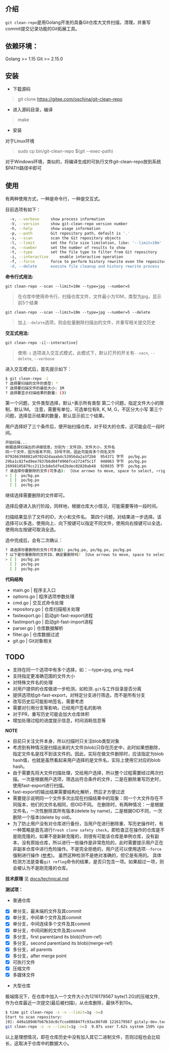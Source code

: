 ## 介绍

`git clean-repo`是用Golang开发的具备Git仓库大文件扫描，清理，并重写commit提交记录功能的Git拓展工具。

## 依赖环境：
Golang >= 1.15
Git >= 2.15.0

## 安装
+ 下载源码
> git clone https://gitee.com/oschina/git-clean-repo

+ 进入源码目录，编译
> make

+ 安装

对于Linux环境
> sudo cp bin/git-clean-repo $(git --exec-path)

对于Windows环境，类似的，将编译生成的可执行文件git-clean-repo放到系统$PATH路径中即可


## 使用

有两种使用方式，一种是命令行，一种是交互式。

目前选项有如下：
```bash
  -v, --verbose		show process information
  -V, --version		show git-clean-repo version number
  -h, --help		show usage information
  -p, --path		Git repository path, default is '.'
  -s, --scan		scan the Git repository objects
  -l, --limit		set the file size limitation, like: '--limit=10m'
  -n, --number		set the number of results to show
  -t, --type		set the file type to filter from Git repository
  -i, --interactive 	enable interactive operation
  -f, --force		force to perform history rewrite even the repository haven't backup
  -d, --delete		execute file cleanup and history rewrite process
```

**命令行式用法:**

`git clean-repo --scan --limit=10m --type=jpg --number=5`
> 在仓库中使用命令行，扫描仓库文件，文件最小为10M，类型为jpg，显示前5个结果

`git clean-repo --scan --limit=10m --type=jpg --number=5 --delete`
> 加上`--delete`选项，则会批量删除扫描出的文件，并重写相关提交历史


**交互式用法:**

`git clean-repo -i[--interactive]`
> 使用`-i` 选项进入交互式模式，此模式下，默认打开的开关有`--sacn`, `--delete`, `--verbose`

进入交互模式后，首先提示如下：
```bash
$ git clean-repo -i
? 选择要扫描的文件的类型: *
? 选择要扫描文件的最低大小: 1M
? 选择要显示扫描结果的数量: (3)
```
第一个问题，文件类型选择，默认`*`表示所有类型
第二个问题，指定文件大小的限制，默认1M。 注意，需要有单位，可选单位有B, K, M, G，不区分大小写
第三个问题，选择显示结果的数量，默认显示前三个结果。

用户选择好了三个条件后，便开始扫描仓库，对于较大的仓库，这可能会花一段时间。

```bash
开始扫描...
根据选择扫描出的详细信息，分别为：文件ID，文件大小，文件名
同一个文件，因为版本不同，ID号不同，因此可能有多个同名文件
079266398882a970242daaab4c53956da2a3f2b6  954371 字节  po/bg.po
29ba1c82fed9ee7837b6d84f4966fce2724f5c1f  940063 字节  po/bg.po
26998105879cc2113cb8e5dfed2bdec02820ab48  920035 字节  po/bg.po
? 请选择你要删除的文件(可多选):  [Use arrows to move, space to select, <right> to all, <left> to none, type to filter, ? for more help]
> [ ]  po/bg.po
  [ ]  po/bg.po
  [ ]  po/bg.po
```
继续选择需要删除的文件即可。

选择后便进入执行阶段，同样地，根据仓库大小情况，可能需要等待一段时间。




扫描结果显示了文件的ID，大小和文件名。
第四个问题，对结果进一步选择。该选择可以多选，使用向上、向下按键可以指定不同文件，使用向右按键可以全选，使用向左按键可取消全选。

选中完成后，会有二次确认：
```bash
? 请选择你要删除的文件(可多选): po/bg.po, po/bg.po, po/bg.po
? 以下是你要删除的文件ID，确定要删除吗?  [Use arrows to move, space to select, <right> to all, <left> to none, type to filter]
> [ ]  po/bg.po
  [ ]  po/bg.po
  [ ]  po/bg.po
```

<!--
**LFS使用流程**
+ download and install
> https://github.com/git-lfs/git-lfs/releases
+ set up in machine
> git lfs install
+ track file
> git lfs track "*.mp4"
+ modify .gitattributes
> git add .gitattributes
+ normal git operation and the tracked file will upload to LFS server
> git add && git commit && git push


git lfs可以跟踪仓库中新加入的文件，而不会追踪历史提交中的文件
已经存在于提交历史中的大文件，如果想要使用LFS，需要用迁移：
> https://help.aliyun.com/document_detail/206890.html?spm=a2c4g.11186623.0.nextDoc.778d3f107TbPkx
+ mirate existing file in history
> git lfs migrate import --include="*.psd" --everything
+ push to remote
> git push origin main

使用LFS将历史中的某个文件纳入到LFS的追踪管理，此时会生成`.git/lfs/objects`保存该文件对象
然后对仓库过滤，删除文件
然后强制推送到远程仓库 -->


**代码结构**

+ main.go       | 程序主入口
+ options.go    | 程序选项参数处理
+ cmd.go        | 交互式命令处理
+ repository.go | 仓库扫描相关处理
+ fastexport.go | 启动git-fast-export进程
+ fastimport.go | 启动git-fast-import进程
+ parser.go     | 仓库数据解析
+ filter.go     | 仓库数据过滤
+ git.go        | Git对象相关


## TODO
+ 支持在同一个选项中有多个选择，如：--type=jpg, png, mp4
+ 支持指定更准确范围的文件大小
+ 对特殊文件名的处理
+ 对用户提供的仓库做进一步检测，如检测`.git`与工作目录是否分离
+ 提供选项给git-fast-export，对特定分支进行筛选，而不是所有分支
+ 改写历史后可能影响签名，需要考虑
+ 需要对引用分支等影响，已经用户签名的影响
+ 对于PR，重写历史可能会加大仓库体积
+ 增加处理过程的进度提示信息，时间消耗信息等

**NOTE**
+ 目前只关注文件本身，所以扫描时只关注blob类型对象
+ 考虑到有种情况是扫描出来的大文件(blob)只存在历史中，此时如果想删除，指定文件名是找不到该文件的。因此，实际在做文件删除时，应该指定为blob hash值，也就是虽然看起来用户选择的是文件名，实际上使用它对应的blob hash。
+ 由于需要先将大文件扫描处理，交给用户选择，所以整个过程需要经过两次扫描。一次是根据用户选项，筛选出符合条件的文件，二是在删除重写历史时，使用fast-export进行扫描。
+ fast-export的输出结果需要结构化解析，然后才方便过滤
+ 需要提示说明同一个文件多次出现在扫描结果中的现象：同一个大文件存在不同版本，他们的文件名相同，但OID不同。
在删除时，有两种情况：一是根据文件名，一次性删除其所有版本(delete by name)，二是根据OID不同，一次删除一个版本(delete by oid)。
+ 为了防止用户没有对仓库进行备份，当用户在进行删除重、写历史操作时，有一种策略是首先进行`fresh clone safety check`，即检查正在操作的仓库是不是刚克隆的，如果不是新鲜克隆的，则很有可能该仓库是单例仓库，没有副本，没有原始仓库，所以进行一些操作是非常危险的，此时需要提示用户正在非副本仓库中进行危险操作。不是完全拒绝的，用户还可以使用选项`--force`强制进行操作 ([参考](https://htmlpreview.github.io/?https://github.com/newren/git-filter-repo/blob/docs/html/git-filter-repo.html#FRESHCLONE))。
虽然这种检测不是绝对准确的，但它是有用的。
具体检测方法是查看`git reflog`命令的结果，是否只包含一项。如果超过一项，则会被认为不是刚克隆的仓库。

**技术原理**
见 [docs/technical.md](docs/technical.md)



**测试项：**

+ 普通仓库

- [x] 单分支，最末端的文件及其commit
- [x] 单分支，中间单个文件及其commit
- [x] 单分支，中间连续多个文件及其commit
- [x] 单分支，中间间断的文件及其commit
- [x] 多分支，first parent(and its blob)(from-ref)
- [x] 多分支，second parent(and its blob)(merge-ref)
- [x] 多分支，all parents
- [x] 多分支，after merge point
- [x] 可执行文件
- [x] 压缩文件
- [x] 多媒体文件

+ 大型仓库

极端情况下，在仓库中加入一个文件大小为1216179567 byte(1.2G)的压缩文件, 作为仓库最近一次提交(最后被扫描)，从仓库删除，最快不到10s。
```bash
$ time git clean-repo -s -v --limit=1g -n=3
Start to scan repository:
[0]: 449a189d6fb67b3dc0cfcce086847fc93ac86fd0 1216179567 gitaly-dev.tar.gz
git clean-repo -s -v --limit=1g -n=3  9.87s user 7.62s system 150% cpu 11.651 total
```
以上是理想情况，即在仓库历史中没有加入其它二进制文件，否则过程也会比较长，这取决于仓库中的数据大小。